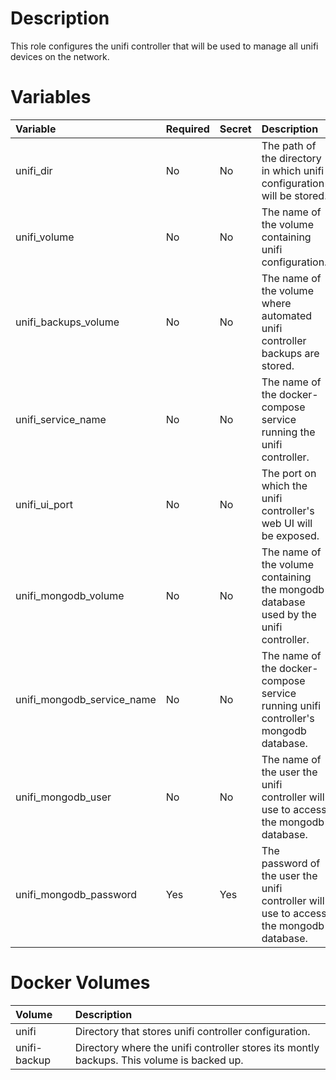 # Description

This role configures the unifi controller that will be used to manage all unifi devices on the network.

# Variables

| Variable                   | Required | Secret | Description                                                                            | Default                            |
|:---------------------------|:---------|:-------|:---------------------------------------------------------------------------------------|:-----------------------------------|
| unifi_dir                  | No       | No     | The path of the directory in which unifi configuration will be stored.                 | "`{{ docker_compose_dir }}`/unifi" |
| unifi_volume               | No       | No     | The name of the volume containing unifi configuration.                                 | unifi                              |
| unifi_backups_volume       | No       | No     | The name of the volume where automated unifi controller backups are stored.            | unifi-backup                       |
| unifi_service_name         | No       | No     | The name of the docker-compose service running the unifi controller.                   | unifi                              |
| unifi_ui_port              | No       | No     | The port on which the unifi controller's web UI will be exposed.                       | 8443                               |
| unifi_mongodb_volume       | No       | No     | The name of the volume containing the mongodb database used by the unifi controller.   | unifi-db                           |
| unifi_mongodb_service_name | No       | No     | The name of the docker-compose service running unifi controller's mongodb database.    | unifi-db                           |
| unifi_mongodb_user         | No       | No     | The name of the user the unifi controller will use to access the mongodb database.     | unifi                              |
| unifi_mongodb_password     | Yes      | Yes    | The password of the user the unifi controller will use to access the mongodb database. |                                    |

# Docker Volumes

 | Volume       | Description                                                                                |
|:-------------|:-------------------------------------------------------------------------------------------|
 | unifi        | Directory that stores unifi controller configuration.                                      |
 | unifi-backup | Directory where the unifi controller stores its montly backups.  This volume is backed up. |
